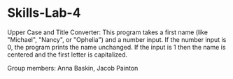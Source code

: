 # Skills-Lab-4
Upper Case and Title Converter:
This program takes a first name (like "Michael", "Nancy", or "Ophelia") and a number input. If the number input is 0, the program prints the name unchanged. If the input is 1 then the name is centered and the first letter is capitalized. 

Group members: Anna Baskin, Jacob Painton
